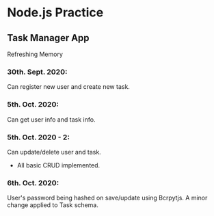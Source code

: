 # Node.js Practice

## Task Manager App

Refreshing Memory

### 30th. Sept. 2020:

Can register new user and create new task.

### 5th. Oct. 2020:

Can get user info and task info.

### 5th. Oct. 2020 - 2:

Can update/delete user and task.

- All basic CRUD implemented.

### 6th. Oct. 2020:

User's password being hashed on save/update using Bcrpytjs.
A minor change applied to Task schema.
